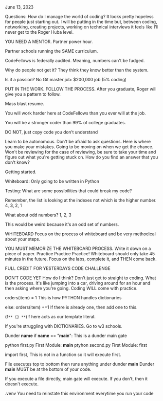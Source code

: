 June 13, 2023

Questions: How do I manage the world of coding? It looks pretty hopeless for people just starting out. I will be putting in the time but, between coding, networking, creating projects, working on technical interviews it feels like I'll never get to the Roger Huba level.


YOU NEED A MENTOR.
Partner power hour.

Partner schools running the SAME curriculum.

CodeFellows is federally audited.
Meaning, numbers can't be fudged.

Why do people not get it? They think they know better than the system.

Is it a passion? No
Git master job: $200,000 job (5% coding)


PUT IN THE WORK. FOLLOW THE PROCESS.
After you graduate, Roger will give you a pattern to follow.

Mass blast resume.

You will work harder here at CodeFellows than you ever will at the job.

You will be a stronger coder than 99% of college graduates.

DO NOT, just copy code you don't understand








Learn to be autonomous. Don't be afraid to ask questions.
Here is where you make your mistakes.
Going to be moving on when we get the chance. Won't be reviewing for the case of reviewing, be sure to take your time and figure out what you're getting stuck on.
How do you find an answer that you don't know?


Getting started.

Whiteboard: Only going to be written in Python

Testing: What are some possibilities that could break my code?

Remember, the list is looking at the indexes not which is the higher number.
4, 3, 2, 1

What about odd numbers?
1, 2, 3

This would be weird because it's an odd set of numbers.


WHITEBOARD
Focus on the process of whiteboard and be very methodical about your steps.

YOU MUST MEMORIZE THE WHITEBOARD PROCESS. Write it down on a piece of paper. Practice Practice Practice!
Whiteboard should only take 45 minutes in the future.
Focus on the labs, complete it, and THEN come back.

FULL CREDIT FOR YESTERDAYS CODE CHALLENGE

DON'T CODE YET
How do I think? Don't just get to straight to coding. What is the process. It's like jumping into a car, driving around for an hour and then asking where you're going.
Coding WILL come with practice.



orders(item) = 1
This is how PYTHON handles dictionaries

else:
  orders(item) +=1
If there is already one, then add one to this.

(f`** {} **`) f here acts as our template literal.

If you're struggling with DICTIONARIES. Go to w3 schools.





Dunder __name__
if __name__ == "__main__":
This is a dunder main gate

python first.py
  First Module: __main__
ptyhon second.py
  First Module: first

import first, This is not in a function so it will execute first.

File executes top to bottom then runs anything under dunder __main__
Dunder __main__ MUST be at the bottom of your code.

If you execute a file directly, main gate will execute.
If you don't, then it doesn't execute.




.venv
You need to reinstate this environment everytime you run your code





